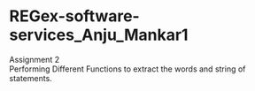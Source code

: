 # REGex-software-services_Anju_Mankar1
Assignment 2 <br>
Performing Different Functions to extract the words and string of statements.
